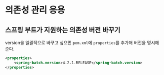 # 의존성 관리 응용

## 스프링 부트가 지원하는 의존성 버전 바꾸기

version을 일괄적으로 바꾸고 싶으면 `pom.xml`에 `properties`를 추가해 버전을 명시해 준다.

```xml
<properties>
    <spring-batch.version>4.2.1.RELEASE</spring-batch.version>
</properties>
```